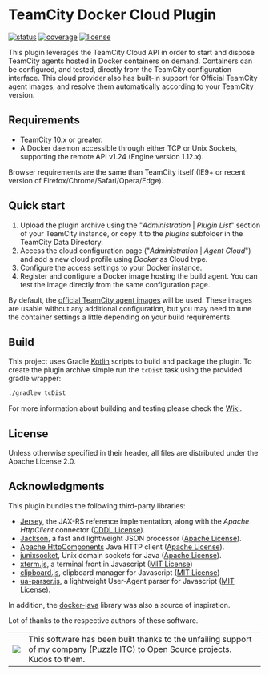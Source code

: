 # TeamCity Docker Cloud Plugin
[![status](https://tc.var.run/app/rest/builds/buildType:TeamCityDockerCloudPlugin_Main/statusIcon)](https://tc.var.run/viewType.html?buildTypeId=TeamCityDockerCloudPlugin_Main&guest=1)
[![coverage](https://tc.var.run/vr_static/dkcld_plugin_coverage_latest.svg)](https://tc.var.run/viewLog.html?buildId=lastSuccessful&buildTypeId=TeamCityDockerCloudPlugin_Main&tab=coverage_idea&guest=1)
[![license](https://img.shields.io/badge/license-Apache%20License%202.0-blue.svg?style=flat)](http://www.apache.org/licenses/LICENSE-2.0)

This plugin leverages the TeamCity Cloud API in order to start and dispose TeamCity agents hosted in Docker 
containers on demand. Containers can be configured, and tested, directly from the TeamCity configuration interface.
This cloud provider also has built-in support for Official TeamCity agent images, and resolve them automatically
according to your TeamCity version.

## Requirements
- TeamCity 10.x or greater.
- A Docker daemon accessible through either TCP or Unix Sockets, supporting the remote API v1.24 (Engine version 
1.12.x).

Browser requirements are the same than TeamCity itself (IE9+ or recent version of Firefox/Chrome/Safari/Opera/Edge).

## Quick start
1. Upload the plugin archive using the "_Administration_ | _Plugin List_" section of your TeamCity instance, or copy it
to the _plugins_ subfolder in the TeamCity Data Directory.
2. Access the cloud configuration page ("_Administration_ | _Agent Cloud_") and add a new cloud profile using _Docker_ as Cloud type.
3. Configure the access settings to your Docker instance.
4. Register and configure a Docker image hosting the build agent. You can test the image directly from the same configuration page.

By default, the [official TeamCity agent images](https://hub.docker.com/r/jetbrains/teamcity-agent/) will be used. These
images are usable without any additional configuration, but you may need to tune the container settings a little depending on your build requirements.

## Build
This project uses Gradle [Kotlin](https://kotlinlang.org/) scripts to build and package the plugin. To create the plugin archive simple run the
<code>tcDist</code> task using the provided gradle wrapper:

```bash
./gradlew tcDist
```

For more information about building and testing please check the [Wiki](https://github.com/JeanRev/TeamcityDockerCloudPlugin/wiki).

## License
Unless otherwise specified in their header, all files are distributed under the Apache License 2.0.

## Acknowledgments
This plugin bundles the following third-party libraries:
- [Jersey](https://jersey.java.net/), the JAX-RS reference implementation, along with the _Apache HttpClient_ connector
([CDDL License](https://glassfish.java.net/public/CDDLv1.0.html)).
- [Jackson](http://wiki.fasterxml.com/JacksonHome), a fast and lightweight JSON processor ([Apache License](http://www.apache.org/licenses/LICENSE-2.0)).
- [Apache HttpComponents](http://hc.apache.org/httpcomponents-client-ga/) Java HTTP client ([Apache License](http://www.apache.org/licenses/LICENSE-2.0)).
- [junixsocket](https://github.com/kohlschutter/junixsocket), Unix domain sockets for Java ([Apache License](http://www.apache.org/licenses/LICENSE-2.0)).
- [xterm.js](http://xtermjs.org/), a terminal front in Javascript ([MIT License](https://opensource.org/licenses/MIT))
- [clipboard.js](https://clipboardjs.com/), clipboard manager for Javascript ([MIT License](https://opensource.org/licenses/MIT))
- [ua-parser.js](http://faisalman.github.io/ua-parser-js/), a lightweight User-Agent parser for Javascript ([MIT License](https://opensource.org/licenses/MIT)).

In addition, the [docker-java](https://github.com/docker-java/docker-java) library was also a source of inspiration.

Lot of thanks to the respective authors of these software.
<table>
<tr>
<td style="border: none; vertical-align:middle;">
<a href="https://www.puzzle.ch" target="_blank">
<img src="https://tc.var.run/vr_static/puzzle.png"> 
</a>
</td>
<td style="border: none; vertical-align:middle;">
This software has been built thanks to the unfailing support of my company
(<a href="https://www.puzzle.ch">Puzzle ITC</a>) to Open Source projects. Kudos to them.</div>
</td>
</table>
